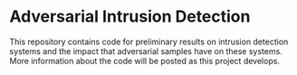 # Adversarial Intrusion Detection

This repository contains code for preliminary results on intrusion detection systems and the impact that adversarial samples have on these systems. More information about the code will be posted as this project develops. 